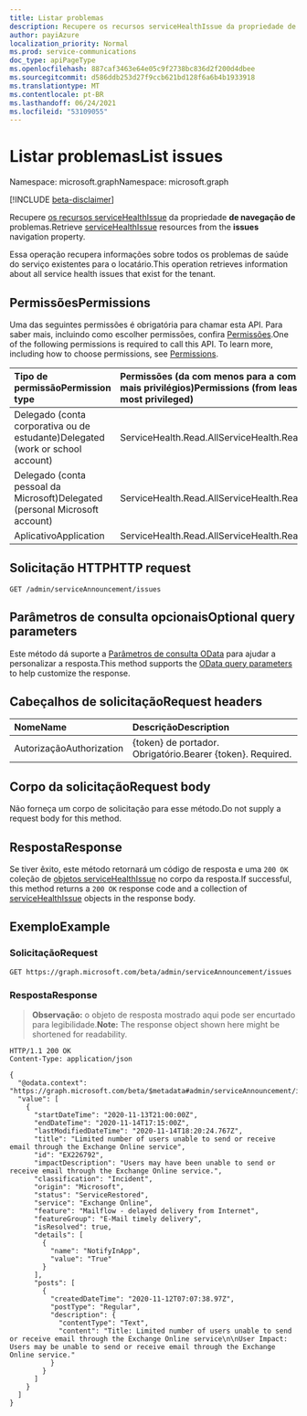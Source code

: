 ```yaml
---
title: Listar problemas
description: Recupere os recursos serviceHealthIssue da propriedade de navegação de problemas.
author: payiAzure
localization_priority: Normal
ms.prod: service-communications
doc_type: apiPageType
ms.openlocfilehash: 887caf3463e64e05c9f2738bc836d2f200d4dbee
ms.sourcegitcommit: d586ddb253d27f9ccb621bd128f6a6b4b1933918
ms.translationtype: MT
ms.contentlocale: pt-BR
ms.lasthandoff: 06/24/2021
ms.locfileid: "53109055"
---
```

# <a name="list-issues"></a><span data-ttu-id="4fec1-103">Listar problemas</span><span class="sxs-lookup"><span data-stu-id="4fec1-103">List issues</span></span>
<span data-ttu-id="4fec1-104">Namespace: microsoft.graph</span><span class="sxs-lookup"><span data-stu-id="4fec1-104">Namespace: microsoft.graph</span></span>

[!INCLUDE [beta-disclaimer](../../includes/beta-disclaimer.md)]

<span data-ttu-id="4fec1-105">Recupere [os recursos serviceHealthIssue](../resources/servicehealthissue.md) da propriedade **de navegação de** problemas.</span><span class="sxs-lookup"><span data-stu-id="4fec1-105">Retrieve [serviceHealthIssue](../resources/servicehealthissue.md) resources from the **issues** navigation property.</span></span>

<span data-ttu-id="4fec1-106">Essa operação recupera informações sobre todos os problemas de saúde do serviço existentes para o locatário.</span><span class="sxs-lookup"><span data-stu-id="4fec1-106">This operation retrieves information about all service health issues that exist for the tenant.</span></span>

## <a name="permissions"></a><span data-ttu-id="4fec1-107">Permissões</span><span class="sxs-lookup"><span data-stu-id="4fec1-107">Permissions</span></span>
<span data-ttu-id="4fec1-p101">Uma das seguintes permissões é obrigatória para chamar esta API. Para saber mais, incluindo como escolher permissões, confira [Permissões](/graph/permissions-reference).</span><span class="sxs-lookup"><span data-stu-id="4fec1-p101">One of the following permissions is required to call this API. To learn more, including how to choose permissions, see [Permissions](/graph/permissions-reference).</span></span>

|<span data-ttu-id="4fec1-110">Tipo de permissão</span><span class="sxs-lookup"><span data-stu-id="4fec1-110">Permission type</span></span>|<span data-ttu-id="4fec1-111">Permissões (da com menos para a com mais privilégios)</span><span class="sxs-lookup"><span data-stu-id="4fec1-111">Permissions (from least to most privileged)</span></span>|
|:---|:---|
|<span data-ttu-id="4fec1-112">Delegado (conta corporativa ou de estudante)</span><span class="sxs-lookup"><span data-stu-id="4fec1-112">Delegated (work or school account)</span></span>|<span data-ttu-id="4fec1-113">ServiceHealth.Read.All</span><span class="sxs-lookup"><span data-stu-id="4fec1-113">ServiceHealth.Read.All</span></span>|
|<span data-ttu-id="4fec1-114">Delegado (conta pessoal da Microsoft)</span><span class="sxs-lookup"><span data-stu-id="4fec1-114">Delegated (personal Microsoft account)</span></span>|<span data-ttu-id="4fec1-115">ServiceHealth.Read.All</span><span class="sxs-lookup"><span data-stu-id="4fec1-115">ServiceHealth.Read.All</span></span>|
|<span data-ttu-id="4fec1-116">Aplicativo</span><span class="sxs-lookup"><span data-stu-id="4fec1-116">Application</span></span>|<span data-ttu-id="4fec1-117">ServiceHealth.Read.All</span><span class="sxs-lookup"><span data-stu-id="4fec1-117">ServiceHealth.Read.All</span></span>|

## <a name="http-request"></a><span data-ttu-id="4fec1-118">Solicitação HTTP</span><span class="sxs-lookup"><span data-stu-id="4fec1-118">HTTP request</span></span>

<!-- {
  "blockType": "ignored"
}
-->
``` http
GET /admin/serviceAnnouncement/issues
```

## <a name="optional-query-parameters"></a><span data-ttu-id="4fec1-119">Parâmetros de consulta opcionais</span><span class="sxs-lookup"><span data-stu-id="4fec1-119">Optional query parameters</span></span>
<span data-ttu-id="4fec1-120">Este método dá suporte a [Parâmetros de consulta OData](/graph/query-parameters) para ajudar a personalizar a resposta.</span><span class="sxs-lookup"><span data-stu-id="4fec1-120">This method supports the [OData query parameters](/graph/query-parameters) to help customize the response.</span></span>

## <a name="request-headers"></a><span data-ttu-id="4fec1-121">Cabeçalhos de solicitação</span><span class="sxs-lookup"><span data-stu-id="4fec1-121">Request headers</span></span>
|<span data-ttu-id="4fec1-122">Nome</span><span class="sxs-lookup"><span data-stu-id="4fec1-122">Name</span></span>|<span data-ttu-id="4fec1-123">Descrição</span><span class="sxs-lookup"><span data-stu-id="4fec1-123">Description</span></span>|
|:---|:---|
|<span data-ttu-id="4fec1-124">Autorização</span><span class="sxs-lookup"><span data-stu-id="4fec1-124">Authorization</span></span>|<span data-ttu-id="4fec1-p102">{token} de portador. Obrigatório.</span><span class="sxs-lookup"><span data-stu-id="4fec1-p102">Bearer {token}. Required.</span></span>|

## <a name="request-body"></a><span data-ttu-id="4fec1-127">Corpo da solicitação</span><span class="sxs-lookup"><span data-stu-id="4fec1-127">Request body</span></span>
<span data-ttu-id="4fec1-128">Não forneça um corpo de solicitação para esse método.</span><span class="sxs-lookup"><span data-stu-id="4fec1-128">Do not supply a request body for this method.</span></span>

## <a name="response"></a><span data-ttu-id="4fec1-129">Resposta</span><span class="sxs-lookup"><span data-stu-id="4fec1-129">Response</span></span>

<span data-ttu-id="4fec1-130">Se tiver êxito, este método retornará um código de resposta e uma `200 OK` coleção de [objetos serviceHealthIssue](../resources/servicehealthissue.md) no corpo da resposta.</span><span class="sxs-lookup"><span data-stu-id="4fec1-130">If successful, this method returns a `200 OK` response code and a collection of [serviceHealthIssue](../resources/servicehealthissue.md) objects in the response body.</span></span>

## <a name="example"></a><span data-ttu-id="4fec1-131">Exemplo</span><span class="sxs-lookup"><span data-stu-id="4fec1-131">Example</span></span>

### <a name="request"></a><span data-ttu-id="4fec1-132">Solicitação</span><span class="sxs-lookup"><span data-stu-id="4fec1-132">Request</span></span>
<!-- {
  "blockType": "request",
  "name": "list_servicehealthissue"
}
-->
``` http
GET https://graph.microsoft.com/beta/admin/serviceAnnouncement/issues
```


### <a name="response"></a><span data-ttu-id="4fec1-133">Resposta</span><span class="sxs-lookup"><span data-stu-id="4fec1-133">Response</span></span>
><span data-ttu-id="4fec1-134">**Observação:** o objeto de resposta mostrado aqui pode ser encurtado para legibilidade.</span><span class="sxs-lookup"><span data-stu-id="4fec1-134">**Note:** The response object shown here might be shortened for readability.</span></span>
<!-- {
  "blockType": "response",
  "truncated": true,
  "@odata.type": "microsoft.graph.serviceHealthIssue",
  "isCollection": true
}
-->
``` http
HTTP/1.1 200 OK
Content-Type: application/json

{
  "@odata.context": "https://graph.microsoft.com/beta/$metadata#admin/serviceAnnouncement/issues",
  "value": [
    {
      "startDateTime": "2020-11-13T21:00:00Z",
      "endDateTime": "2020-11-14T17:15:00Z",
      "lastModifiedDateTime": "2020-11-14T18:20:24.767Z",
      "title": "Limited number of users unable to send or receive email through the Exchange Online service",
      "id": "EX226792",
      "impactDescription": "Users may have been unable to send or receive email through the Exchange Online service.",
      "classification": "Incident",
      "origin": "Microsoft",
      "status": "ServiceRestored",
      "service": "Exchange Online",
      "feature": "Mailflow - delayed delivery from Internet",
      "featureGroup": "E-Mail timely delivery",
      "isResolved": true,
      "details": [
        {
          "name": "NotifyInApp",
          "value": "True"
        }
      ],
      "posts": [
        {
          "createdDateTime": "2020-11-12T07:07:38.97Z",
          "postType": "Regular",
          "description": {
            "contentType": "Text",
            "content": "Title: Limited number of users unable to send or receive email through the Exchange Online service\n\nUser Impact: Users may be unable to send or receive email through the Exchange Online service."
          }
        }
      ]
    }
  ]
}
```

